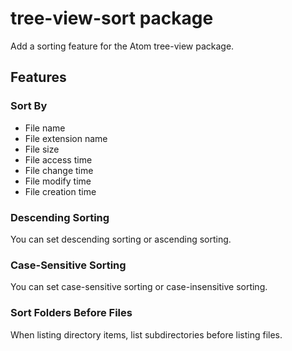 # tree-view-sort package

Add a sorting feature for the Atom tree-view package.

## Features

### Sort By

*   File name
*   File extension name
*   File size
*   File access time
*   File change time
*   File modify time
*   File creation time

### Descending Sorting

You can set descending sorting or ascending sorting.

### Case-Sensitive Sorting

You can set case-sensitive sorting or case-insensitive sorting.

### Sort Folders Before Files

When listing directory items, list subdirectories before listing files.
